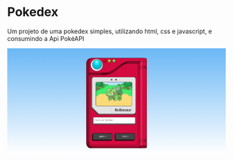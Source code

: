 # Pokedex

Um projeto de uma pokedex simples, utilizando html, css e javascript, e consumindo a Api PokéAPI

![Página Pokedex](./images/screenshots/screenshot.png)

